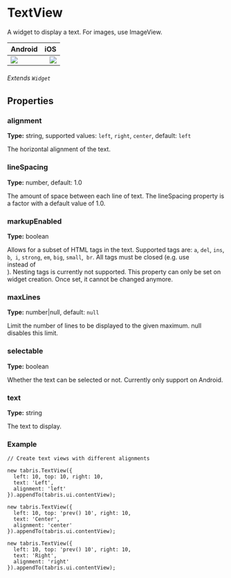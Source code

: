 # TextView
A widget to display a text. For images, use ImageView.

Android |   iOS
:---------  | ---------:
![](file:///android_asset/www/src/images/android/textview.png)  | ![](file:///android_asset/www/src/images/ios/textview.png)

###### Extends `Widget`

## Properties

### alignment

**Type:** string, supported values: `left`, `right`, `center`, default: `left`

The horizontal alignment of the text.

### lineSpacing

**Type:** number, default: 1.0

The amount of space between each line of text. The lineSpacing property is a factor with a default value of 1.0.

### markupEnabled

**Type:** boolean

Allows for a subset of HTML tags in the text. Supported tags are: `a`, `del`, `ins`, `b`,` i`, `strong`, `em`, `big`, `small`,` br`. All tags must be closed (e.g. use <br/> instead of <br>). Nesting tags is currently not supported.
This property can only be set on widget creation. Once set, it cannot be changed anymore.

### maxLines

**Type:** number|null, default: `null`

Limit the number of lines to be displayed to the given maximum. null disables this limit.

### selectable

**Type:** boolean

Whether the text can be selected or not. Currently only support on Android.

### text

**Type:** string

The text to display.

### Example
```
// Create text views with different alignments

new tabris.TextView({
  left: 10, top: 10, right: 10,
  text: 'Left',
  alignment: 'left'
}).appendTo(tabris.ui.contentView);

new tabris.TextView({
  left: 10, top: 'prev() 10', right: 10,
  text: 'Center',
  alignment: 'center'
}).appendTo(tabris.ui.contentView);

new tabris.TextView({
  left: 10, top: 'prev() 10', right: 10,
  text: 'Right',
  alignment: 'right'
}).appendTo(tabris.ui.contentView);
```